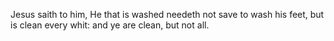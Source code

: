 Jesus saith to him, He that is washed needeth not save to wash his feet, but is clean every whit: and ye are clean, but not all.
